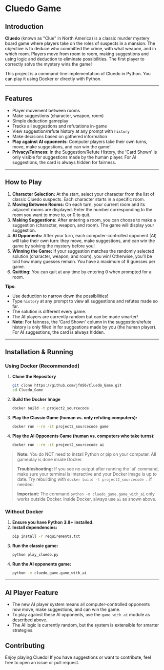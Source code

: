 # Cluedo Game

## Introduction

**Cluedo** (known as "Clue" in North America) is a classic murder mystery board game where players take on the roles of suspects in a mansion. The objective is to deduce who committed the crime, with what weapon, and in which room. Players move from room to room, making suggestions and using logic and deduction to eliminate possibilities. The first player to correctly solve the mystery wins the game!

This project is a command-line implementation of Cluedo in Python. You can play it using Docker or directly with Python.

---

## Features
- Player movement between rooms
- Make suggestions (character, weapon, room)
- Simple deduction gameplay
- Tracks all suggestions and refutations in-game
- View suggestion/refute history at any prompt with `history`
- Make decisions based on gathered information
- **Play against AI opponents**: Computer players take their own turns, move, make suggestions, and can win the game!
- **Privacy/Fairness**: In the Suggestion/Refute History, the 'Card Shown' is only visible for suggestions made by the human player. For AI suggestions, the card is always hidden for fairness.

---

## How to Play

1. **Character Selection:** At the start, select your character from the list of classic Cluedo suspects. Each character starts in a specific room.
2. **Moving Between Rooms:** On each turn, your current room and its adjacent rooms are displayed. Enter the number corresponding to the room you want to move to, or 0 to quit.
3. **Making Suggestions:** After entering a room, you can choose to make a suggestion (character, weapon, and room). The game will display your suggestion.
4. **AI Opponents:** After your turn, each computer-controlled opponent (AI) will take their own turn: they move, make suggestions, and can win the game by solving the mystery before you!
5. **Winning the Game:** If your suggestion matches the randomly selected solution (character, weapon, and room), you win! Otherwise, you’ll be told how many guesses remain. You have a maximum of 6 guesses per game.
6. **Quitting:** You can quit at any time by entering 0 when prompted for a room.

**Tips:**
- Use deduction to narrow down the possibilities!
- Type `history` at any prompt to view all suggestions and refutes made so far.
- The solution is different every game.
- The AI players are currently random but can be made smarter!
- **Note:** For fairness, the 'Card Shown' column in the suggestion/refute history is only filled in for suggestions made by you (the human player). For AI suggestions, the card is always hidden.

---

## Installation & Running

### Using Docker (Recommended)

1. **Clone the Repository**
   ```bash
   git clone https://github.com/jfm56/Cluedo_Game.git
   cd Cluedo_Game
   ```
2. **Build the Docker Image**
   ```bash
   docker build -t project2_sourcecode .
   ```
3. **Play the Classic Game (human vs. only refuting computers):**
   ```bash
   docker run --rm -it project2_sourcecode game
   ```
4. **Play the AI Opponents Game (human vs. computers who take turns):**
   ```bash
   docker run --rm -it project2_sourcecode ai
   ```

> **Note:** You do NOT need to install Python or pip on your computer. All gameplay is done inside Docker.
> 
> **Troubleshooting:** If you see no output after running the 'ai' command, make sure your terminal is interactive and your Docker image is up to date. Try rebuilding with `docker build -t project2_sourcecode .` if needed.
> 
> **Important:** The command `python -m cluedo_game.game_with_ai` only works outside Docker. Inside Docker, always use `ai` as shown above.

### Without Docker

1. **Ensure you have Python 3.8+ installed.**
2. **Install dependencies:**
   ```bash
   pip install -r requirements.txt
   ```
3. **Run the classic game:**
   ```bash
   python play_cluedo.py
   ```
4. **Run the AI opponents game:**
   ```bash
   python -m cluedo_game.game_with_ai
   ```

---

## AI Player Feature

- The new AI player system means all computer-controlled opponents now move, make suggestions, and can win the game.
- To play against these AI opponents, use the `game_with_ai` module as described above.
- The AI logic is currently random, but the system is extensible for smarter strategies.

## Contributing

Enjoy playing Cluedo! If you have suggestions or want to contribute, feel free to open an issue or pull request.
